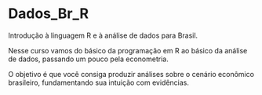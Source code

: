 # Dados_Br_R
Introdução à linguagem R e à análise de dados para Brasil.

Nesse curso vamos do básico da programação em R ao básico da análise de dados, passando um pouco pela econometria.

O objetivo é que você consiga produzir análises sobre o cenário econômico brasileiro, fundamentando sua intuição com evidências.
